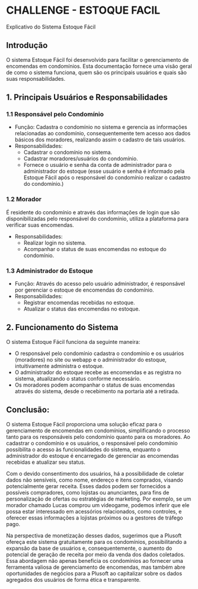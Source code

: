 # CHALLENGE - ESTOQUE FACIL
  Explicativo do Sistema Estoque Fácil
 
## Introdução

  O sistema Estoque Fácil foi desenvolvido para facilitar o gerenciamento de encomendas em condomínios. Esta documentação fornece uma visão geral de como o sistema funciona, quem são os principais usuários e quais são suas responsabilidades.
 
## 1. Principais Usuários e Responsabilidades
### 1.1 Responsável pelo Condomínio
- Função: Cadastra o condomínio no sistema e gerencia as informações relacionadas ao condomínio, consequentemente tem acesso aos dados básicos dos moradores, realizando assim o cadastro de tais usuários.
- Responsabilidades:
  - Cadastrar o condomínio no sistema.
  - Cadastrar moradores/usuários do condomínio.
  - Fornece o usuário e senha da conta de administrador para o administrador do estoque (esse usuário e senha é informado pela Estoque Fácil após o responsável do condomínio realizar o cadastro do condomínio.)
 
### 1.2 Morador
  É residente do condomínio e através das informações de login que são disponibilizadas pelo responsável do condomínio, utiliza a plataforma para verificar suas encomendas.
- Responsabilidades:
  - Realizar login no sistema.
  - Acompanhar o status de suas encomendas no estoque do condomínio.
 
### 1.3 Administrador do Estoque
- Função: Através do acesso pelo usuário administrador, é responsável por gerenciar o estoque de encomendas do condomínio.
- Responsabilidades:
  - Registrar encomendas recebidas no estoque.
  - Atualizar o status das encomendas no estoque.
 
## 2. Funcionamento do Sistema
O sistema Estoque Fácil funciona da seguinte maneira:
  - O responsável pelo condomínio cadastra o condomínio e os usuários (moradores) no site ou webapp e o administrador do estoque, intuitivamente administra o estoque.
  - O administrador do estoque recebe as encomendas e as registra no sistema, atualizando o status conforme necessário.
  - Os moradores podem acompanhar o status de suas encomendas através do sistema, desde o recebimento na portaria até a retirada.

## Conclusão:
  
  O sistema Estoque Fácil proporciona uma solução eficaz para o gerenciamento de encomendas em condomínios, simplificando o processo tanto para os responsáveis pelo condomínio quanto para os moradores. Ao cadastrar o condomínio e os usuários, o responsável pelo condomínio possibilita o acesso às funcionalidades do sistema, enquanto o administrador do estoque é encarregado de gerenciar as encomendas recebidas e atualizar seu status.
  
  Com o devido consentimento dos usuários, há a possibilidade de coletar dados não sensíveis, como nome, endereço e itens comprados, visando potencialmente gerar receita. Esses dados podem ser fornecidos a possíveis compradores, como lojistas ou anunciantes, para fins de personalização de ofertas ou estratégias de marketing. Por exemplo, se um morador chamado Lucas comprou um videogame, podemos inferir que ele possa estar interessado em acessórios relacionados, como controles, e oferecer essas informações a lojistas próximos ou a gestores de tráfego pago.
  
  Na perspectiva de monetização desses dados, sugerimos que a Plusoft ofereça este sistema gratuitamente para os condomínios, possibilitando a expansão da base de usuários e, consequentemente, o aumento do potencial de geração de receita por meio da venda dos dados coletados. Essa abordagem não apenas beneficia os condomínios ao fornecer uma ferramenta valiosa de gerenciamento de encomendas, mas também abre oportunidades de negócios para a Plusoft ao capitalizar sobre os dados agregados dos usuários de forma ética e transparente.

